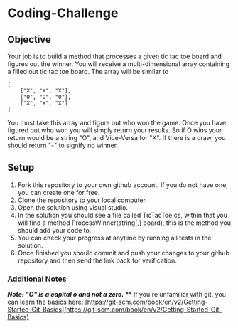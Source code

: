 # Coding-Challenge

## Objective

Your job is to build a method that processes a given tic tac toe board and figures out the winner.
You will receive a multi-dimensional array containing a filled out tic tac toe board.
The array will be similar to
```
[
    ["X", "X", "X"],
    ["O", "O", "O"],
    ["X", "X", "X"]
]
```
You must take this array and figure out who won the game. Once you have figured out who won you will simply return your results.
So if O wins your return would be a string "O", and Vice-Versa for "X".
If there is a draw, you should return "-" to signify no winner.

## Setup

1. Fork this repository to your own github account. If you do not have one, you can create one for free.
1. Clone the repository to your local computer.
1. Open the solution using visual studio.
1. In the solution you should see a file called TicTacToe.cs, within that you will find a method ProcessWinner(string[,] board), this is the method you should add your code to.
1. You can check your progress at anytime by running all tests in the solution.
1. Once finished you should commit and push your changes to your github repository and then send the link back for verification.

### Additional Notes

_**Note: "O" is a capital o and not a zero.**_
** If you're unfamiliar with git, you can learn the basics here: [https://git-scm.com/book/en/v2/Getting-Started-Git-Basics](https://git-scm.com/book/en/v2/Getting-Started-Git-Basics)
